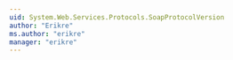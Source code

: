 ```yaml
---
uid: System.Web.Services.Protocols.SoapProtocolVersion
author: "Erikre"
ms.author: "erikre"
manager: "erikre"
---
```

